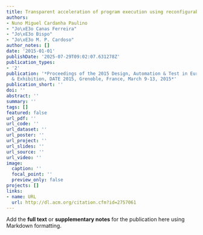 ```yaml
---
title: Transparent acceleration of program execution using reconfigurable hardware
authors:
- Nuno Miguel Cardanha Paulino
- "Jo\xE3o Canas Ferreira"
- "Jo\xE3o Bispo"
- "Jo\xE3o M. P. Cardoso"
author_notes: []
date: '2015-01-01'
publishDate: '2025-07-29T09:02:07.631278Z'
publication_types:
- '2'
publication: '*Proceedings of the 2015 Design, Automation & Test in Europe Conference
  & Exhibition, DATE 2015, Grenoble, France, March 9-13, 2015*'
publication_short: ''
doi: ''
abstract: ''
summary: ''
tags: []
featured: false
url_pdf: ''
url_code: ''
url_dataset: ''
url_poster: ''
url_project: ''
url_slides: ''
url_source: ''
url_video: ''
image:
  caption: ''
  focal_point: ''
  preview_only: false
projects: []
links:
- name: URL
  url: http://dl.acm.org/citation.cfm?id=2757061
---
```


Add the **full text** or **supplementary notes** for the publication here using Markdown formatting.

